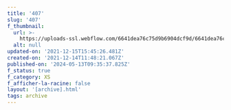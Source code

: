```yaml
---
title: '407'
slug: '407'
f_thumbnail:
  url: >-
    https://uploads-ssl.webflow.com/6641dea76c75d9b6904dcf9d/6641dea76c75d9b6904dd317_407.jpg
  alt: null
updated-on: '2021-12-15T15:45:26.481Z'
created-on: '2021-12-14T11:48:21.067Z'
published-on: '2024-05-13T09:35:37.825Z'
f_status: true
f_category: XS
f_afficher-la-racine: false
layout: '[archive].html'
tags: archive
---
```




